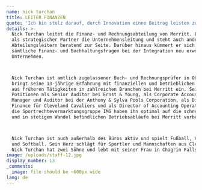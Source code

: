 ```yaml
---
name: nick turchan
title: LEITER FINANZEN
quote: 'Ich bin stolz darauf, durch Innovation einne Beitrag leisten zu können. Ich möchte Aufgaben stets möglichst effizient und effektiv erledigen, damit sich die Geschäftsführer eben auf die Führung der Geschäfte konzentrieren können.'
details: >-
  Nick Turchan leitet die Finanz- und Rechnungsabteilung von Merritt. Er berät
  als strategischer Partner die Unternehmensleitung und steht auch anderen
  Abteilungsleitern beratend zur Seite. Darüber hinaus kümmert er sich um
  sämtliche Finanz- und Buchhaltungsfragen bei der Integration neu erworbener
  Unternehmen.



  Nick Turchan ist amtlich zugelassener Buch- und Rechnungsprüfer in Ohio und
  bringt seine 13-jährige Erfahrung mit finanziellen und betrieblichen Abläufen
  aus früheren Tätigkeiten in zahlreichen Branchen bei Merritt ein. Seine frühren
  Positionen als Senior Auditor bei Ernst & Young, als Corporate Accounting
  Manager und Auditor bei der Anthony & Sylva Pools Corporation, als Director of
  Finance für Cleveland Cavaliers und als Director of Accounting Operations für
  die Sportrechtevermarktungsgruppe IMG haben ihn optimal auf die schnelllebigen
  und in stetigem Wandel befindlichen Betriebsabläufe bei Merritt vorbereitet.



  Nick Turchan ist auch außerhalb des Büros aktiv und spielt Fußball, Volleyball
  und Softball. Sein Herz schlägt für Sportler und Mannschaften aus Cleveland.
  Nick Turchan hat zwei Söhne und lebt mit seiner Frau in Chagrin Falls.
image: /uploads/staff-12.jpg
display_number: 13
_comments:
  image: file should be ~600px wide
lang: de
---
```


